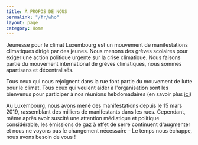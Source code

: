 ```yaml
---
title: À PROPOS DE NOUS
permalink: "/fr/who"
layout: page
category: Home
---
```


Jeunesse pour le climat Luxembourg est un mouvement de manifestations climatiques dirigé par des jeunes. Nous menons des grèves scolaires pour exiger une action politique urgente sur la crise climatique. Nous faisons partie du mouvement international de grèves climatiques, nous sommes apartisans et décentralisés.

Tous ceux qui nous rejoignent dans la rue font partie du mouvement de lutte pour le climat. Tous ceux qui veulent aider à l'organisation sont les bienvenus pour participer à nos réunions hebdomadaires (en savoir plus [ici](get-involved))

Au Luxembourg, nous avons mené des manifestations depuis le 15 mars 2019, rassemblant des milliers de manifestants dans les rues. Cependant, même après avoir suscité une attention médiatique et politique considérable, les émissions de gaz à effet de serre continuent d'augmenter et nous ne voyons pas le changement nécessaire - Le temps nous échappe, nous avons besoin de vous !
